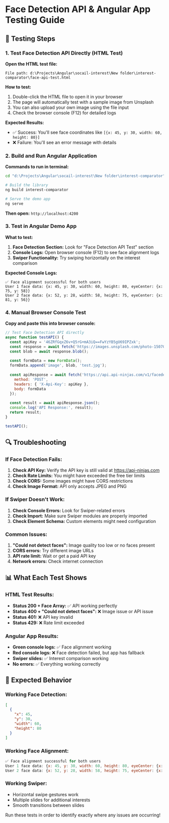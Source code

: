 # Face Detection API & Angular App Testing Guide

## 🧪 Testing Steps

### 1. Test Face Detection API Directly (HTML Test)

**Open the HTML test file:**
```
File path: d:\Projects\Angular\socail-interest\New folder\interest-comparator\face-api-test.html
```

**How to test:**
1. Double-click the HTML file to open it in your browser
2. The page will automatically test with a sample image from Unsplash
3. You can also upload your own image using the file input
4. Check the browser console (F12) for detailed logs

**Expected Results:**
- ✅ Success: You'll see face coordinates like `[{x: 45, y: 30, width: 60, height: 80}]`
- ❌ Failure: You'll see an error message with details

### 2. Build and Run Angular Application

**Commands to run in terminal:**
```bash
cd "d:\Projects\Angular\socail-interest\New folder\interest-comparator"

# Build the library
ng build interest-comparator

# Serve the demo app
ng serve
```

**Then open:** `http://localhost:4200`

### 3. Test in Angular Demo App

**What to test:**
1. **Face Detection Section:** Look for "Face Detection API Test" section
2. **Console Logs:** Open browser console (F12) to see face alignment logs
3. **Swiper Functionality:** Try swiping horizontally on the interest comparison

**Expected Console Logs:**
```
✅ Face alignment successful for both users
User 1 face data: {x: 45, y: 30, width: 60, height: 80, eyeCenter: {x: 75, y: 58}}
User 2 face data: {x: 52, y: 28, width: 58, height: 75, eyeCenter: {x: 81, y: 56}}
```

### 4. Manual Browser Console Test

**Copy and paste this into browser console:**
```javascript
// Test Face Detection API directly
async function testAPI() {
  const apiKey = '46ZRfGqxZ6v+Q5rG+mA3iQ==FwYzYB5gU69IPZxk';
  const response = await fetch('https://images.unsplash.com/photo-1507003211169-0a1dd7228f2d?w=300&h=300&fit=crop&crop=face');
  const blob = await response.blob();
  
  const formData = new FormData();
  formData.append('image', blob, 'test.jpg');
  
  const apiResponse = await fetch('https://api.api-ninjas.com/v1/facedetect', {
    method: 'POST',
    headers: { 'X-Api-Key': apiKey },
    body: formData
  });
  
  const result = await apiResponse.json();
  console.log('API Response:', result);
  return result;
}

testAPI();
```

## 🔍 Troubleshooting

### If Face Detection Fails:

1. **Check API Key:** Verify the API key is still valid at https://api-ninjas.com
2. **Check Rate Limits:** You might have exceeded the free tier limits
3. **Check CORS:** Some images might have CORS restrictions
4. **Check Image Format:** API only accepts JPEG and PNG

### If Swiper Doesn't Work:

1. **Check Console Errors:** Look for Swiper-related errors
2. **Check Import:** Make sure Swiper modules are properly imported
3. **Check Element Schema:** Custom elements might need configuration

### Common Issues:

1. **"Could not detect faces":** Image quality too low or no faces present
2. **CORS errors:** Try different image URLs
3. **API rate limit:** Wait or get a paid API key
4. **Network errors:** Check internet connection

## 📊 What Each Test Shows

### HTML Test Results:
- **Status 200 + Face Array:** ✅ API working perfectly
- **Status 400 + "Could not detect faces":** ❌ Image issue or API issue
- **Status 401:** ❌ API key invalid
- **Status 429:** ❌ Rate limit exceeded

### Angular App Results:
- **Green console logs:** ✅ Face alignment working
- **Red console logs:** ❌ Face detection failed, but app has fallback
- **Swiper slides:** ✅ Interest comparison working
- **No errors:** ✅ Everything working correctly

## 🎯 Expected Behavior

### Working Face Detection:
```json
[
  {
    "x": 45,
    "y": 30, 
    "width": 60,
    "height": 80
  }
]
```

### Working Face Alignment:
```javascript
✅ Face alignment successful for both users
User 1 face data: {x: 45, y: 30, width: 60, height: 80, eyeCenter: {x: 75, y: 58}}
User 2 face data: {x: 52, y: 28, width: 58, height: 75, eyeCenter: {x: 81, y: 56}}
```

### Working Swiper:
- Horizontal swipe gestures work
- Multiple slides for additional interests
- Smooth transitions between slides

Run these tests in order to identify exactly where any issues are occurring!
